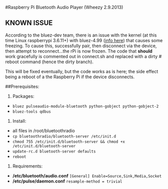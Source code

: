 #Raspberry Pi Bluetooth Audio Player (Wheezy 2.9.2013)
## KNOWN ISSUE

According to the bluez-dev team, there is an issue with the kernel (at this time Linux raspberrypi 3.6.11+)
with bluez-4.99 ([info here](http://thread.gmane.org/gmane.linux.bluez.kernel/34375)) that causes some freezing.
To cause this, successfully pair, then disconnect via the device, then attempt to reconnect...the rPi is now frozen.
The code that **should** work gracefully is commented out in connect.sh and replaced with a dirty # reboot command (hence the dirty branch).

This will be fixed eventually, but the code works as is here; the side effect being a reboot of a the Raspberry Pi if the device disconnects.

##Prerequisites:
1. Packages:
  * `bluez pulseaudio-module-bluetooth python-gobject python-gobject-2`
  * `bluez-tools qdbus`
1. Install:
  * all files in /root/bluetoothradio
  * `cp bluetoothradio/bluetooth-server /etc/init.d`
  * `chmod 755 /etc/init.d/bluetooth-server && chmod +x /etc/init.d/bluetooth-server`
  * `update-rc.d bluetooth-server defaults`
  * `reboot`
1. Requirements:
  * **/etc/bluetooth/audio.conf**
    ```[General] Enable=Source,Sink,Media,Socket```
  * **/etc/pulse/daemon.conf**
    ```resample-method = trivial```
